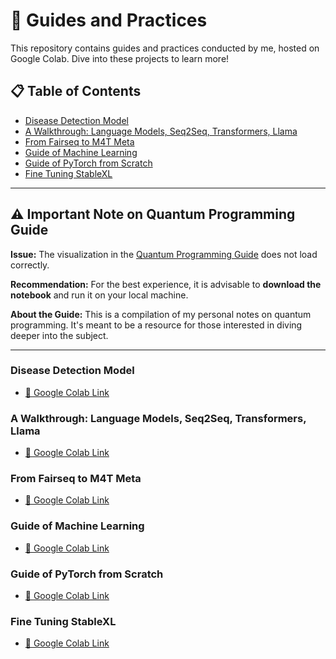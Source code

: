 # 📘 Guides and Practices

This repository contains guides and practices conducted by me, hosted on Google Colab. Dive into these projects to learn more!

## 📋 Table of Contents
- [Disease Detection Model](#disease-detection-model)
- [A Walkthrough: Language Models, Seq2Seq, Transformers, Llama](#a-walkthrough-language-models-seq2seq-transformers-llama)
- [From Fairseq to M4T Meta](#from-fairseq-to-m4t-meta)
- [Guide of Machine Learning](#guide-of-machine-learning)
- [Guide of PyTorch from Scratch](#guide-of-pytorch-from-scratch)
- [Fine Tuning StableXL](#fine-tuning-stablexl)

---


## ⚠️ Important Note on Quantum Programming Guide

**Issue:** The visualization in the [Quantum Programming Guide](#quantum-programming-guide) does not load correctly.

**Recommendation:** For the best experience, it is advisable to **download the notebook** and run it on your local machine.

**About the Guide:** This is a compilation of my personal notes on quantum programming. It's meant to be a resource for those interested in diving deeper into the subject.

---

### Disease Detection Model
- [🔗 Google Colab Link](https://colab.research.google.com/drive/1JTMUomC9S0-zVhhz09Z0Yxhrao-lE24x?usp=sharing)

### A Walkthrough: Language Models, Seq2Seq, Transformers, Llama
- [🔗 Google Colab Link](https://colab.research.google.com/drive/1hV0_H4wOE-8qKSYXa-ayQ0sipxRzHmTp?usp=sharing)

### From Fairseq to M4T Meta
- [🔗 Google Colab Link](https://colab.research.google.com/drive/1hV0_H4wOE-8qKSYXa-ayQ0sipxRzHmTp?usp=sharing)

### Guide of Machine Learning
- [🔗 Google Colab Link](https://colab.research.google.com/drive/1ssxmERNyfN6wwNIXSWkbc2ehOP_83U56?usp=sharing)

### Guide of PyTorch from Scratch
- [🔗 Google Colab Link](https://colab.research.google.com/drive/1xwVkDEZLNoQYTdmymQJXZtQYEyHCeZin?usp=sharing)

### Fine Tuning StableXL
- [🔗 Google Colab Link](https://colab.research.google.com/drive/1as25o7FFAfJg9e82oY1ogjMPRmuQwYfG?usp=sharing)
